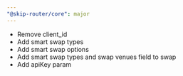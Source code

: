 ```yaml
---
"@skip-router/core": major
---
```


- Remove client_id
- Add smart swap types
- Add smart swap options
- Add smart swap types and swap venues field to swap
- Add apiKey param
